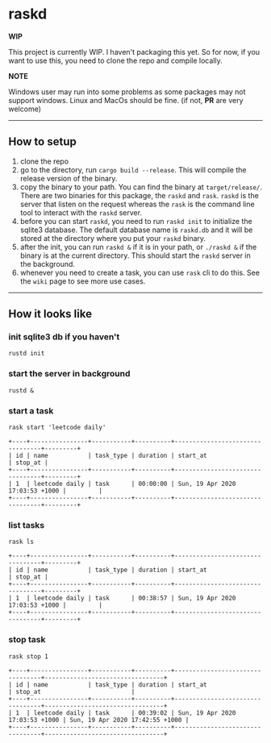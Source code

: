 # raskd

**WIP**

This project is currently WIP. I haven't packaging this yet. So for now, if you
want to use this, you need to clone the repo and compile locally.

**NOTE**

Windows user may run into some problems as some packages may not support
windows. Linux and MacOs should be fine. (if not, **PR** are very welcome)

---

## How to setup

1. clone the repo 
2. go to the directory, run `cargo build --release`. This will compile the
   release version of the binary.
3. copy the binary to your path. You can find the binary at `target/release/`.
   There are two binaries for this package, the `raskd` and `rask`. `raskd` is
   the server that listen on the request whereas the `rask` is the command line
   tool to interact with the `raskd` server.
4. before you can start `raskd`, you need to run `raskd init` to initialize the
   sqlite3 database. The default database name is `raskd.db` and it will be
   stored at the directory where you put your `raskd` binary.
5. after the init, you can run `raskd &` if it is in your path, or `./raskd &`
   if the binary is at the current directory. This should start the `raskd`
   server in the background.
6. whenever you need to create a task, you can use `rask` cli to do this. See
   the `wiki` page to see more use cases.

---

## How it looks like

### init sqlite3 db if you haven't
```
rustd init
```

### start the server in background
```
rustd &
```

### start a task
```
rask start 'leetcode daily'

+----+----------------+-----------+----------+---------------------------------+---------+
| id | name           | task_type | duration | start_at                        | stop_at |
+----+----------------+-----------+----------+---------------------------------+---------+
| 1  | leetcode daily | task      | 00:00:00 | Sun, 19 Apr 2020 17:03:53 +1000 |         |
+----+----------------+-----------+----------+---------------------------------+---------+
```

### list tasks
```
rask ls

+----+----------------+-----------+----------+---------------------------------+---------+
| id | name           | task_type | duration | start_at                        | stop_at |
+----+----------------+-----------+----------+---------------------------------+---------+
| 1  | leetcode daily | task      | 00:38:57 | Sun, 19 Apr 2020 17:03:53 +1000 |         |
+----+----------------+-----------+----------+---------------------------------+---------+
```

### stop task
```
rask stop 1

+----+----------------+-----------+----------+---------------------------------+---------------------------------+
| id | name           | task_type | duration | start_at                        | stop_at                         |
+----+----------------+-----------+----------+---------------------------------+---------------------------------+
| 1  | leetcode daily | task      | 00:39:02 | Sun, 19 Apr 2020 17:03:53 +1000 | Sun, 19 Apr 2020 17:42:55 +1000 |
+----+----------------+-----------+----------+---------------------------------+---------------------------------+
```